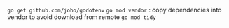 `go get github.com/joho/godotenv`
`go mod vendor` : copy dependencies into vendor to avoid download from remote
`go mod tidy`
